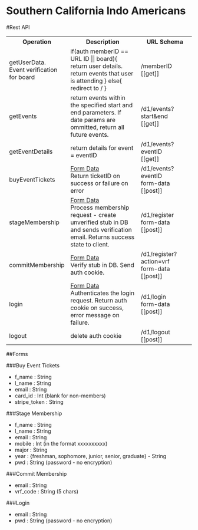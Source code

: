 Southern California Indo Americans
====

#Rest API

<table>
  <tr>
    <th width="30%">Operation</th>
    <th width="40%">Description</th>
    <th width="30%">URL Schema</th>
  </tr>
  <tr>
    <td>
      getUserData.<br/>
      Event verification for board
    </td>
    <td>
      if(auth memberID == URL ID || board){
        return user details.
        return events that user is attending
      }
      else{
        redirect to /
      }
    </td>
    <td>
      /memberID <br/>
      [[get]]
    </td>
  </tr>
  <tr>
    <td>
      getEvents
    </td>
    <td>
      return events within the specified start and end parameters. If date params are ommitted, return all future events.
    </td>
    <td>
      /d1/events?start&end<br/>
      [[get]]
    </td>
  </tr>
  <tr>
    <td>
      getEventDetails
    </td>
    <td>
      return details for event = eventID
    </td>
    <td>
      /d1/events?eventID<br/>
      [[get]]
    </td>
  </tr>
  <tr>
    <td>
      buyEventTickets
    </td>
    <td>
      <a href="#buy-event-tickets">Form Data</a><br/>
      Return ticketID on success or failure on error
    </td>
    <td>
      /d1/events?eventID<br/>
      form-data [[post]]
    </td>
  </tr>
  <tr>
    <td>
      stageMembership
    </td>
    <td>
      <a href="#stage-membership">Form Data</a><br/>
      Process membership request - create unverified stub in DB and sends verification email.
      Returns success state to client.
    </td>
    <td>
      /d1/register <br/>
      form-data [[post]]
    </td>
  </tr>
  <tr>
    <td>
      commitMembership
    </td>
    <td>
      <a href="#commit-membership">Form Data</a><br/>
      Verify stub in DB. Send auth cookie.
    </td>
    <td>
      /d1/register?action=vrf<br/>
      form-data [[post]]
    </td>
  </tr>
  <tr>
    <td>
      login
    </td>
    <td>
      <a href="#login">Form Data</a><br/>
      Authenticates the login request.
      Return auth cookie on success, error message on failure.
    </td>
    <td>
      /d1/login <br/>
      form-data [[post]]
    </td>
  </tr>
  <tr>
    <td>
      logout
    </td>
    <td>
      delete auth cookie
    </td>
    <td>
      /d1/logout <br/>
      [[post]]
    </td>
  </tr>
</table>

##Forms

###Buy Event Tickets
* f_name : String
* l_name : String
* email : String
* card_id : Int (blank for non-members)
* stripe_token : String


###Stage Membership
* f_name : String
* l_name : String
* email : String
* mobile : Int (in the format xxxxxxxxxx)
* major : String
* year : {freshman, sophomore, junior, senior, graduate} - String
* pwd : String (password - no encryption)


###Commit Membership
* email : String
* vrf_code : String (5 chars)


###Login
* email : String
* pwd : String (password - no encryption)

